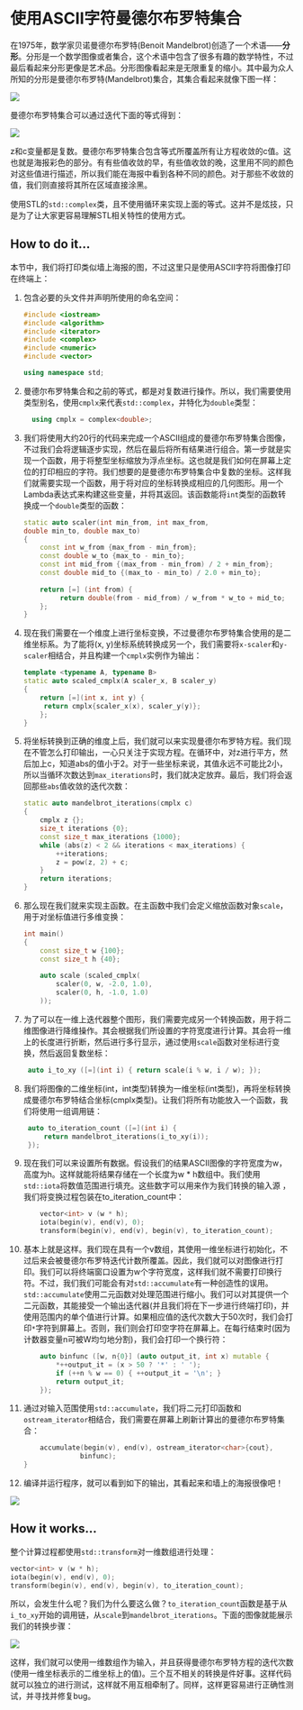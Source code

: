 # 使用ASCII字符曼德尔布罗特集合

在1975年，数学家贝诺曼德尔布罗特(Benoit Mandelbrot)创造了一个术语——**分形**。分形是一个数学图像或者集合，这个术语中包含了很多有趣的数学特性，不过最后看起来分形更像是艺术品。分形图像看起来是无限重复的缩小。其中最为众人所知的分形是曼德尔布罗特(Mandelbrot)集合，其集合看起来就像下图一样：

![](../../images/chapter6/6-5-1.png)

曼德尔布罗特集合可以通过迭代下面的等式得到：



![](../../images/chapter6/6-5-2.png)

z和c变量都是复数。曼德尔布罗特集合包含等式所覆盖所有让方程收敛的c值。这也就是海报彩色的部分。有有些值收敛的早，有些值收敛的晚，这里用不同的颜色对这些值进行描述，所以我们能在海报中看到各种不同的颜色。对于那些不收敛的值，我们则直接将其所在区域直接涂黑。

使用STL的`std::complex`类，且不使用循环来实现上面的等式。这并不是炫技，只是为了让大家更容易理解STL相关特性的使用方式。

## How to do it...

本节中，我们将打印类似墙上海报的图，不过这里只是使用ASCII字符将图像打印在终端上：

1. 包含必要的头文件并声明所使用的命名空间：

   ```c++
   #include <iostream>
   #include <algorithm>
   #include <iterator>
   #include <complex>
   #include <numeric>
   #include <vector>
   
   using namespace std;
   ```

2. 曼德尔布罗特集合和之前的等式，都是对复数进行操作。所以，我们需要使用类型别名，使用`cmplx`来代表`std::complex`，并特化为`double`类型：

    ```c++
      using cmplx = complex<double>;
    ```

3. 我们将使用大约20行的代码来完成一个ASCII组成的曼德尔布罗特集合图像，不过我们会将逻辑逐步实现，然后在最后将所有结果进行组合。第一步就是实现一个函数，用于将整型坐标缩放为浮点坐标。这也就是我们如何在屏幕上定位的打印相应的字符。我们想要的是曼德尔布罗特集合中复数的坐标。这样我们就需要实现一个函数，用于将对应的坐标转换成相应的几何图形。用一个Lambda表达式来构建这些变量，并将其返回。该函数能将`int`类型的函数转换成一个`double`类型的函数：

   ```c++
   static auto scaler(int min_from, int max_from,
   double min_to, double max_to)
   {
       const int w_from {max_from - min_from};
       const double w_to {max_to - min_to};
       const int mid_from {(max_from - min_from) / 2 + min_from};
       const double mid_to {(max_to - min_to) / 2.0 + min_to};
       
       return [=] (int from) {
      		return double(from - mid_from) / w_from * w_to + mid_to;
       };
   }
   ```

4. 现在我们需要在一个维度上进行坐标变换，不过曼德尔布罗特集合使用的是二维坐标系。为了能将(x, y)坐标系统转换成另一个，我们需要将`x-scaler`和`y-scaler`相结合，并且构建一个`cmplx`实例作为输出：

   ```c++
   template <typename A, typename B>
   static auto scaled_cmplx(A scaler_x, B scaler_y)
   {
       return [=](int x, int y) {
       	return cmplx{scaler_x(x), scaler_y(y)};
       };
   }
   ```

5. 将坐标转换到正确的维度上后，我们就可以来实现曼德尔布罗特方程。我们现在不管怎么打印输出，一心只关注于实现方程。在循环中，对z进行平方，然后加上c，知道abs的值小于2。对于一些坐标来说，其值永远不可能比2小，所以当循环次数达到`max_iterations`时，我们就决定放弃。最后，我们将会返回那些`abs`值收敛的迭代次数：

   ```c++
   static auto mandelbrot_iterations(cmplx c)
   {
       cmplx z {};
       size_t iterations {0};
       const size_t max_iterations {1000};
       while (abs(z) < 2 && iterations < max_iterations) {
           ++iterations;
           z = pow(z, 2) + c;
       }
       return iterations;
   }
   ```

6. 那么现在我们就来实现主函数。在主函数中我们会定义缩放函数对象`scale`，用于对坐标值进行多维变换：

   ```c++
   int main()
   {
       const size_t w {100};
       const size_t h {40};
       
       auto scale (scaled_cmplx(
           scaler(0, w, -2.0, 1.0),
           scaler(0, h, -1.0, 1.0)
       ));
   ```

7. 为了可以在一维上迭代器整个图形，我们需要完成另一个转换函数，用于将二维图像进行降维操作。其会根据我们所设置的字符宽度进行计算。其会将一维上的长度进行折断，然后进行多行显示，通过使用`scale`函数对坐标进行变换，然后返回复数坐标：

   ```c++
   	auto i_to_xy ([=](int i) { return scale(i % w, i / w); });
   ```

8. 我们将图像的二维坐标(int，int类型)转换为一维坐标(int类型)，再将坐标转换成曼德尔布罗特结合坐标(cmplx类型)。让我们将所有功能放入一个函数，我们将使用一组调用链：

   ```c++
   	auto to_iteration_count ([=](int i) {
   		return mandelbrot_iterations(i_to_xy(i));
   	});
   ```

9. 现在我们可以来设置所有数据。假设我们的结果ASCII图像的字符宽度为w，高度为h。这样就能将结果存储在一个长度为w * h数组中。我们使用`std::iota`将数值范围进行填充。这些数字可以用来作为我们转换的输入源 ，我们将变换过程包装在to_iteration_count中：

   ```c++
       vector<int> v (w * h);
       iota(begin(v), end(v), 0);
       transform(begin(v), end(v), begin(v), to_iteration_count);
   ```

10. 基本上就是这样。我们现在具有一个v数组，其使用一维坐标进行初始化，不过后来会被曼德尔布罗特迭代计数所覆盖。因此，我们就可以对图像进行打印。我们可以将终端窗口设置为w个字符宽度，这样我们就不需要打印换行符。不过，我们我们可能会有对`std::accumulate`有一种创造性的误用。`std::accumulate`使用二元函数对处理范围进行缩小。我们可以对其提供一个二元函数，其能接受一个输出迭代器(并且我们将在下一步进行终端打印)，并使用范围内的单个值进行计算。如果相应值的迭代次数大于50次时，我们会打印`*`字符到屏幕上。否则，我们则会打印空字符在屏幕上。在每行结束时(因为计数器变量n可被W均匀地分割)，我们会打印一个换行符：

    ```c++
        auto binfunc ([w, n{0}] (auto output_it, int x) mutable {
        	*++output_it = (x > 50 ? '*' : ' ');
        	if (++n % w == 0) { ++output_it = '\n'; }
        	return output_it;
        });
    ```

11. 通过对输入范围使用`std::accumulate`，我们将二元打印函数和`ostream_iterator`相结合，我们需要在屏幕上刷新计算出的曼德尔布罗特集合：

    ```c++
    	accumulate(begin(v), end(v), ostream_iterator<char>{cout},
    			  binfunc);
    }
    ```

12. 编译并运行程序，就可以看到如下的输出，其看起来和墙上的海报很像吧！

![](../../images/chapter6/6-5-3.png)

## How it works...

整个计算过程都使用`std::transform`对一维数组进行处理：

```c++
vector<int> v (w * h);
iota(begin(v), end(v), 0);
transform(begin(v), end(v), begin(v), to_iteration_count);
```

所以，会发生什么呢？我们为什么要这么做？`to_iteration_count`函数是基于从`i_to_xy`开始的调用链，从`scale`到`mandelbrot_iterations`。下面的图像就能展示我们的转换步骤：

![](../../images/chapter6/6-5-4.png)

这样，我们就可以使用一维数组作为输入，并且获得曼德尔布罗特方程的迭代次数(使用一维坐标表示的二维坐标上的值)。三个互不相关的转换是件好事。这样代码就可以独立的进行测试，这样就不用互相牵制了。同样，这样更容易进行正确性测试，并寻找并修复bug。